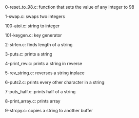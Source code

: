 0-reset_to_98.c: function that sets the value of any integer to 98

1-swap.c: swaps two integers

100-atoi.c: string to integer

101-keygen.c: key generator 
 
2-strlen.c: finds length of a string

3-puts.c: prints a string

4-print_rev.c: prints a string in reverse

5-rev_string.c: reverses a string inplace

6-puts2.c: prints every other character in a string

7-puts_half.c: prints half of a string

8-print_array.c: prints array

9-strcpy.c: copies a string to another buffer

